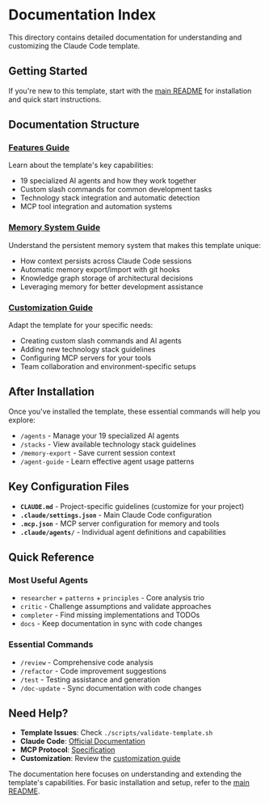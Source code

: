 # Documentation Index

This directory contains detailed documentation for understanding and customizing the Claude Code template. 

## Getting Started

If you're new to this template, start with the [main README](../README.md) for installation and quick start instructions.

## Documentation Structure

### [Features Guide](features.md)
Learn about the template's key capabilities:
- 19 specialized AI agents and how they work together
- Custom slash commands for common development tasks
- Technology stack integration and automatic detection
- MCP tool integration and automation systems

### [Memory System Guide](memory-system.md) 
Understand the persistent memory system that makes this template unique:
- How context persists across Claude Code sessions
- Automatic memory export/import with git hooks
- Knowledge graph storage of architectural decisions
- Leveraging memory for better development assistance

### [Customization Guide](customization.md)
Adapt the template for your specific needs:
- Creating custom slash commands and AI agents
- Adding new technology stack guidelines  
- Configuring MCP servers for your tools
- Team collaboration and environment-specific setups

## After Installation

Once you've installed the template, these essential commands will help you explore:

- `/agents` - Manage your 19 specialized AI agents
- `/stacks` - View available technology stack guidelines
- `/memory-export` - Save current session context
- `/agent-guide` - Learn effective agent usage patterns

## Key Configuration Files

- **`CLAUDE.md`** - Project-specific guidelines (customize for your project)
- **`.claude/settings.json`** - Main Claude Code configuration
- **`.mcp.json`** - MCP server configuration for memory and tools
- **`.claude/agents/`** - Individual agent definitions and capabilities

## Quick Reference

### Most Useful Agents
- `researcher` + `patterns` + `principles` - Core analysis trio
- `critic` - Challenge assumptions and validate approaches  
- `completer` - Find missing implementations and TODOs
- `docs` - Keep documentation in sync with code changes

### Essential Commands
- `/review` - Comprehensive code analysis
- `/refactor` - Code improvement suggestions
- `/test` - Testing assistance and generation
- `/doc-update` - Sync documentation with code changes

## Need Help?

- **Template Issues**: Check `./scripts/validate-template.sh`
- **Claude Code**: [Official Documentation](https://docs.anthropic.com/en/docs/claude-code)
- **MCP Protocol**: [Specification](https://modelcontextprotocol.io)
- **Customization**: Review the [customization guide](customization.md)

The documentation here focuses on understanding and extending the template's capabilities. For basic installation and setup, refer to the [main README](../README.md).
